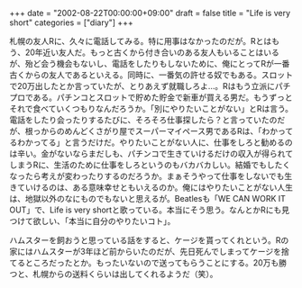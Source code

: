 +++
date = "2002-08-22T00:00:00+09:00"
draft = false
title = "Life is very short"
categories = ["diary"]
+++

札幌の友人Rに、久々に電話してみる。特に用事はなかったのだが。Rとはもう、20年近い友人だ。もっと古くから付き合いのある友人もいることはいるが、殆ど会う機会もないし、電話をしたりもしないために、俺にとってRが一番古くからの友人であるといえる。同時に、一番気の許せる奴でもある。スロットで20万出したとか言っていたが、とりあえず就職しろよ...。Rはもう立派にパチプロである。パチンコとスロットで貯めた貯金で新車が買える男だ。もうずっとそれで食べていくつもりなんだろうか。「別にやりたいことがない」とRは言う。電話をしたり会ったりするたびに、そろそろ仕事探したら？と言っていたのだが、根っからのめんどくさがり屋でスーパーマイペース男であるRは、「わかってるわかってる」と言うだけだ。やりたいことがない人に、仕事をしろと勧めるのは辛い。金がないならまだしも、パチンコで生きていけるだけの収入が得られてしまうRに、生活のために仕事をしろというのもバカバカしい。結婚でもしたくなったら考えが変わったりするのだろうか。まぁそうやって仕事をしないでも生きていけるのは、ある意味幸せともいえるのか。俺にはやりたいことがない人生は、地獄以外のなにものでもないと思えるが。Beatlesも「WE CAN WORK IT OUT」で、Life is very shortと歌っている。本当にそう思う。なんとかRにも見つけて欲しい、「本当に自分のやりたいコト」。

ハムスターを飼おうと思っている話をすると、ケージを貰ってくれという。Rの家にはハムスターが3年ほど前からいたのだが、先日死んでしまってケージを捨てるところだったとか。もったいないので送ってもらうことにする。20万も勝つと、札幌からの送料くらいは出してくれるようだ（笑）。
